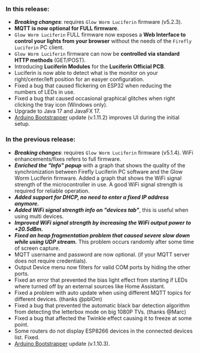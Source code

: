 <style>

.footer {

  display: none;

}

.body {

  color: #202020;

  background-color: #F5F5F5;

}

.px-3 {

    padding-right: 30px !important;

    padding-left: 10px !important;

}

.my-5 {

    margin-top: 10px !important;

    margin-bottom: 10px !important;

}

</style>

### In this release:
- ***Breaking changes***: requires `Glow Worm Luciferin` firmware (v5.2.3). 
- **MQTT is now optional for FULL firmware**. 
- `Glow Worm Luciferin` FULL firmware now exposes a **Web Interface to control your lights from your browser** without the needs of the `Firefly Luciferin` PC client.   
- `Glow Worm Luciferin` firmware can now be **controlled via standard HTTP methods** (GET/POST).  
- Introducing **Luciferin Modules** for the **Luciferin Official PCB**.  
- Luciferin is now able to detect what is the monitor on your right/center/left position for an easyer configuration.
- Fixed a bug that caused flickering on ESP32 when reducing the numbers of LEDs in use.  
- Fixed a bug that caused occasional graphical glitches when right clicking the tray icon (Windows only).  
- Upgrade to Java 17 and JavaFX 17.
- [Arduino Bootstrapper](https://github.com/sblantipodi/arduino_bootstrapper/releases) update (v.1.11.2) improves UI during the initial setup.

### In the previous release:
- ***Breaking changes***: requires `Glow Worm Luciferin` firmware (v5.1.4). WiFi enhancements/fixes refers to full firmware.
- ***Enriched the "Info" popup*** with a graph that shows the quality of the synchronization between Firefly Luciferin PC software and the Glow Worm Luciferin firmware. Added a graph that shows the WiFi signal strength of the microcontroller in use. A good WiFi signal strength is required for reliable operation.
- ***Added support for DHCP, no need to enter a fixed IP address anymore.***
- ***Added WiFi signal strength info on "devices tab"***, this is useful when using multi devices.
- ***Improved WiFi signal strength by increasing the WiFi output power to +20.5dBm.***
- ***Fixed an heap fragmentation problem that caused severe slow down while using UDP stream.*** This problem occurs randomly after some time of screen capture.
- MQTT username and password are now optional. (if your MQTT server does not require credentials).
- Output Device menu now filters for valid COM ports by hiding the other ports.
- Fixed an error that prevented the bias light effect from starting if LEDs where turned off by an external sources like Home Assistant.
- Fixed a problem with auto update when using different MQTT topics for different devices. (thanks @pblOm)
- Fixed a bug that prevented the automatic black bar detection algorithm from detecting the letterbox mode on big 1080P TVs. (thanks @Marc)
- Fixed a bug that affected the Twinkle effect causing it to freeze at some point.
- Some routers do not display ESP8266 devices in the connected devices list. Fixed.
- [Arduino Bootstrapper](https://github.com/sblantipodi/arduino_bootstrapper/releases) update (v.1.10.3).